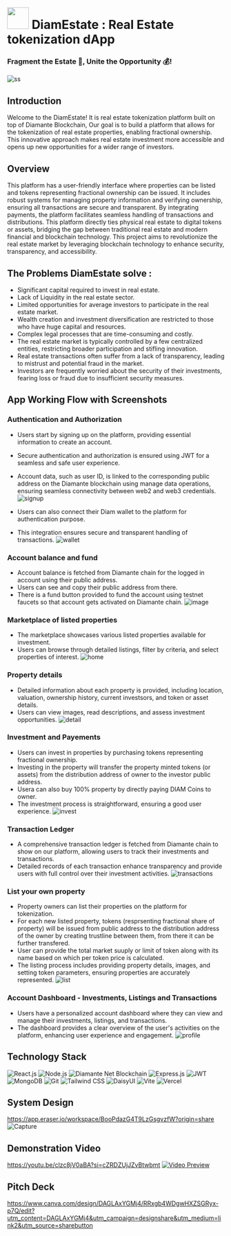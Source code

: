 # <img src='https://github.com/user-attachments/assets/843b6cbc-d18b-4e4b-ac3d-dfaabdc25977' width="50" />  DiamEstate : Real Estate tokenization dApp
### Fragment the Estate 🏨, Unite the Opportunity 💰!

![ss](https://github.com/user-attachments/assets/b14f1f6d-321e-4e3e-af5f-d16505410ca4)


## Introduction
Welcome to the DiamEstate! It is real estate tokenization platform built on top of Diamante Blockchain, Our goal is to build a platform that allows for the tokenization of real estate properties, enabling fractional ownership. This innovative approach makes real estate investment more accessible and opens up new opportunities for a wider range of investors.

## Overview
This platform has a user-friendly interface where properties can be listed and tokens representing fractional ownership can be issued. It includes robust systems for managing property information and verifying ownership, ensuring all transactions are secure and transparent. By integrating payments, the platform facilitates seamless handling of transactions and distributions. This platform directly ties physical real estate to digital tokens or assets, bridging the gap between traditional real estate and modern financial and blockchain technology. This project aims to revolutionize the real estate market by leveraging blockchain technology to enhance security, transparency, and accessibility.

## The Problems DiamEstate solve :
- Significant capital required to invest in real estate.
- Lack of Liquidity in the real estate sector.
- Limited opportunities for average investors to participate in the real estate market.
- Wealth creation and investment diversification are restricted to those who have huge capital and resources.
- Complex legal processes that are time-consuming and costly.
- The real estate market is typically controlled by a few centralized entities, restricting broader participation and stifling innovation.
- Real estate transactions often suffer from a lack of transparency, leading to mistrust and potential fraud in the market.
- Investors are frequently worried about the security of their investments, fearing loss or fraud due to insufficient security measures.
  
## App Working Flow with Screenshots

### Authentication and Authorization
- Users start by signing up on the platform, providing essential information to create an account.
- Secure authentication and authorization is ensured using JWT for a seamless and safe user experience.
- Account data, such as user ID, is linked to the corresponding public address on the Diamante blockchain using manage data operations, ensuring seamless connectivity between web2 and web3 credentials.
![signup](https://github.com/user-attachments/assets/330edbb5-e571-47f2-b0ec-abffe60a6f70)

- Users can also connect their Diam wallet to the platform for authentication purpose.
- This integration ensures secure and transparent handling of transactions.
![wallet](https://github.com/user-attachments/assets/30bf28cc-aeaa-4c4c-80f4-d7aa0c0f3821)

### Account balance and fund
- Account balance is fetched from Diamante chain for the logged in account using their public address.
- Users can see and copy their public address from there.
- There is a fund button provided to fund the account using testnet faucets so that account gets activated on Diamante chain.
![image](https://github.com/user-attachments/assets/591b8987-e765-461d-bb6c-d3af3c00d6e3)


### Marketplace of listed properties
- The marketplace showcases various listed properties available for investment.
- Users can browse through detailed listings, filter by criteria, and select properties of interest.
![home](https://github.com/user-attachments/assets/8ad41c9a-92f0-4376-a6f5-1e1426b41c71)


### Property details
- Detailed information about each property is provided, including location, valuation, ownership history, current investsors, and token or asset details.
- Users can view images, read descriptions, and assess investment opportunities.
![detail](https://github.com/user-attachments/assets/94e2e89c-8f22-4859-b6c9-3a261a892c9f)


### Investment and Payements
- Users can invest in properties by purchasing tokens representing fractional ownership.
- Investing in the property will transfer the property minted tokens (or assets) from the distribution address of owner to the investor public address.
- Usera can also buy 100% property by directly paying DIAM Coins to owner. 
- The investment process is straightforward, ensuring a good user experience.
![invest](https://github.com/user-attachments/assets/1c8ad0e7-7217-4886-9186-c0f1011d8c72)


### Transaction Ledger
- A comprehensive transaction ledger is fetched from Diamante chain to show on our platform, allowing users to track their investments and transactions.
- Detailed records of each transaction enhance transparency and provide users with full control over their investment activities.
![transactions](https://github.com/user-attachments/assets/787df62c-5390-4b70-8a91-f62a116886c0)


### List your own property
- Property owners can list their properties on the platform for tokenization.
- For each new listed property, tokens (resprsenting fractional share of property) will be issued from public address to the distribution address of the owner by creating trustline between them, from there it can be further transfered.
- User can provide the total market suuply or limit of token along with its name based on which per token price is calculated.
- The listing process includes providing property details, images, and setting token parameters, ensuring properties are accurately represented.
![list](https://github.com/user-attachments/assets/87f9e3aa-ed52-48cb-8813-9c2318f0ce0a)


### Account Dashboard - Investments, Listings and Transactions
- Users have a personalized account dashboard where they can view and manage their investments, listings, and transactions.
- The dashboard provides a clear overview of the user's activities on the platform, enhancing user experience and engagement.
![profile](https://github.com/user-attachments/assets/183c63d6-1ae0-4a07-96c1-be64f1c2cb2a)


## Technology Stack
![React.js](https://img.shields.io/badge/React-61DAFB?style=for-the-badge&logo=react&logoColor=white)
![Node.js](https://img.shields.io/badge/Node.js-339933?style=for-the-badge&logo=nodedotjs&logoColor=white)
![Diamante Net Blockchain](https://img.shields.io/badge/Diamante%20Net%20Blockchain-123456?style=for-the-badge&logo=blockchain&logoColor=white)
![Express.js](https://img.shields.io/badge/Express.js-000000?style=for-the-badge&logo=express&logoColor=white)
![JWT](https://img.shields.io/badge/JWT-000000?style=for-the-badge&logo=jsonwebtokens&logoColor=white)
![MongoDB](https://img.shields.io/badge/MongoDB-47A248?style=for-the-badge&logo=mongodb&logoColor=white)
![Git](https://img.shields.io/badge/Git-F05032?style=for-the-badge&logo=git&logoColor=white)
![Tailwind CSS](https://img.shields.io/badge/Tailwind%20CSS-38B2AC?style=for-the-badge&logo=tailwind-css&logoColor=white)
![DaisyUI](https://img.shields.io/badge/DaisyUI-5A0EF8?style=for-the-badge&logo=daisyui&logoColor=white)
![Vite](https://img.shields.io/badge/Vite-646CFF?style=for-the-badge&logo=vite&logoColor=white)
![Vercel](https://img.shields.io/badge/Vercel-000000?style=for-the-badge&logo=vercel&logoColor=white)

## System Design
https://app.eraser.io/workspace/BooPdazG4T9LzGsgvzfW?origin=share
![Capture](https://github.com/user-attachments/assets/95dddc01-d85f-4046-a939-8451ecdab905)

## Demonstration Video

https://youtu.be/clzc8jV0aBA?si=cZRDZUjJZvBtwbmt
[![Video Preview](https://img.youtube.com/vi/clzc8jV0aBA/0.jpg)](https://youtu.be/clzc8jV0aBA)


## Pitch Deck
https://www.canva.com/design/DAGLAxYGMj4/RRxgb4WDgwHXZSGRyx-p7Q/edit?utm_content=DAGLAxYGMj4&utm_campaign=designshare&utm_medium=link2&utm_source=sharebutton


